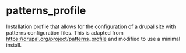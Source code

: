 patterns_profile
================

Installation profile that allows for the configuration of a drupal site with patterns configuration files. This is adapted from https://drupal.org/project/patterns_profile and modified to use a minimal install.
